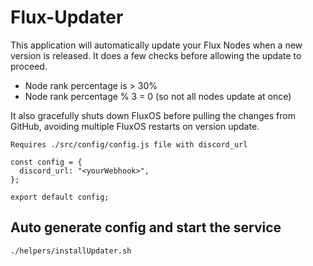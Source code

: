 # Flux-Updater

This application will automatically update your Flux Nodes when a new version is released. It does a few checks before allowing the update to proceed.

- Node rank percentage is > 30% 
- Node rank percentage % 3 = 0 (so not all nodes update at once)

It also gracefully shuts down FluxOS before pulling the changes from GitHub, avoiding multiple FluxOS restarts on version update.

```Requires ./src/config/config.js file with discord_url```
```
const config = {
  discord_url: "<yourWebhook>",
};

export default config;
```
## Auto generate config and start the service
```./helpers/installUpdater.sh```

